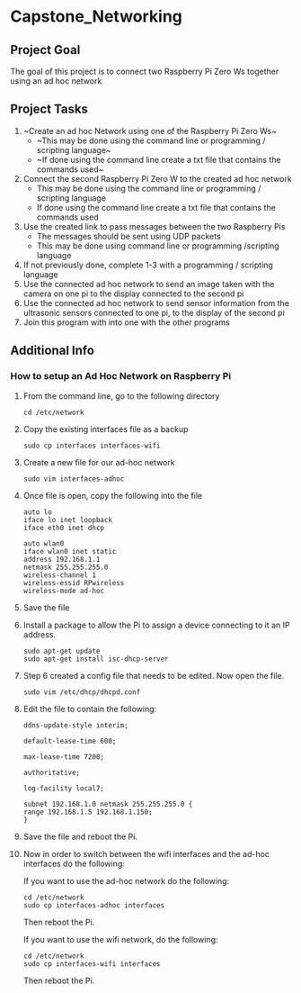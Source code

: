 # Capstone_Networking

## Project Goal
The goal of this project is to connect two Raspberry Pi Zero Ws together using an ad hoc network

## Project Tasks
1. ~Create an ad hoc Network using one of the Raspberry Pi Zero Ws~
   - ~This may be done using the command line or programming / scripting language~
    - ~If done using the command line create a txt file that contains the commands used~
2. Connect the second Raspberry Pi Zero W to the created ad hoc network
   - This may be done using the command line or programming / scripting language
    - If done using the command line create a txt file that contains the commands used
3. Use the created link to pass messages between the two Raspberry Pis
   - The messages should be sent using UDP packets 
   - This may be done using command line or programming /scripting language
4. If not previously done, complete 1-3 with a programming / scripting language
5. Use the connected ad hoc network to send an image taken with the camera on one pi to the display connected to the second pi
6. Use the connected ad hoc network to send sensor information from the ultrasonic sensors connected to one pi, to the display of the second pi
7. Join this program with into one with the other programs

## Additional Info
### How to setup an Ad Hoc Network on Raspberry Pi
1. From the command line, go to the following directory
	```
	cd /etc/network
	```
2. Copy the existing interfaces file as a backup
	```
	sudo cp interfaces interfaces-wifi
	```
3. Create a new file for our ad-hoc network
	```
	sudo vim interfaces-adhoc
	```
4. Once file is open, copy the following into the file
	```
	auto lo
	iface lo inet loopback
	iface eth0 inet dhcp
	
	auto wlan0
	iface wlan0 inet static
	address 192.168.1.1
	netmask 255.255.255.0
	wireless-channel 1
	wireless-essid RPwireless
	wireless-mode ad-hoc
	```
5. Save the file
6. Install a package to allow the Pi to assign a device connecting to it an IP address.
	```
	sudo apt-get update
	sudo apt-get install isc-dhcp-server
	```
7. Step 6 created a config file that needs to be edited. Now open the file.
	```
	sudo vim /etc/dhcp/dhcpd.conf
	```
8. Edit the file to contain the following:
	```
	ddns-update-style interim;
	
	default-lease-time 600;
	
	max-lease-time 7200;
	
	authoritative;
	
	log-facility local7;
	
	subnet 192.168.1.0 netmask 255.255.255.0 {
	range 192.168.1.5 192.168.1.150;
	}
	```
9. Save the file and reboot the Pi.
10. Now in order to switch between the wifi interfaces and the ad-hoc interfaces do the following:

	If you want to use the ad-hoc network do the following:
	```
	cd /etc/network
	sudo cp interfaces-adhoc interfaces
	```

	Then reboot the Pi.

	If you want to use the wifi network, do the following:
	```
	cd /etc/network
	sudo cp interfaces-wifi interfaces
	```

	Then reboot the Pi.
